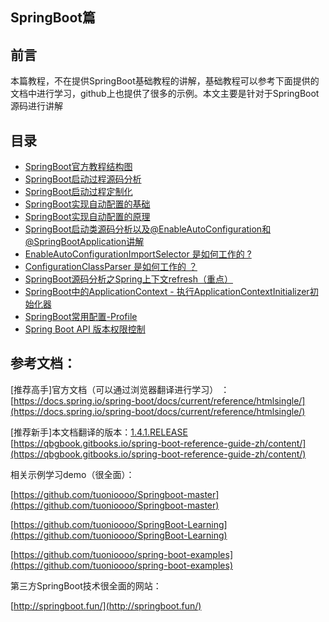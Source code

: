 ## SpringBoot篇

## 前言

本篇教程，不在提供SpringBoot基础教程的讲解，基础教程可以参考下面提供的文档中进行学习，github上也提供了很多的示例。本文主要是针对于SpringBoot源码进行讲解

## 目录

* [SpringBoot官方教程结构图](/springbootpian/springboot-guan-fang-jiao-cheng-jie-gou-tu.md)
* [SpringBoot启动过程源码分析](/springbootpian/springbootqi-dong-guo-cheng-yuan-ma-fen-xi.md)
* [SpringBoot启动过程定制化](/springbootpian/springbootqi-dong-guo-cheng-ding-zhi-hua.md)
* [SpringBoot实现自动配置的基础](/springbootpian/springbootshi-xian-zi-dong-pei-zhi-de-ji-chu.md)
* [SpringBoot实现自动配置的原理](/springbootpian/springbootshi-xian-zi-dong-pei-zhi-de-yuan-li.md)
* [SpringBoot启动类源码分析以及@EnableAutoConfiguration和@SpringBootApplication讲解](/springbootpian/enableautoconfigurationyuan-ma-jiang-jie.md)
* [EnableAutoConfigurationImportSelector 是如何工作的 ?](/springbootpian/spring-enableautoconfigurationimportselector-shi-ru-he-gong-zuo-de.md)
* [ConfigurationClassParser 是如何工作的 ？ ](/springbootpian/configurationclassparser-shi-ru-he-gong-zuo-de.md)
* [SpringBoot源码分析之Spring上下文refresh（重点）](/springbootpian/springbootyuan-ma-fen-xi-zhi-spring-shang-xia-wen-refresh-ff08-zhong-dian-ff09.md)
* [SpringBoot中的ApplicationContext - 执行ApplicationContextInitializer初始化器](/springbootpian/springbootzhong-de-applicationcontext-zhi-xing-applicationcontextinitializer-chu-shi-hua-qi.md)
* [SpringBoot常用配置-Profile](/springbootpian/springbootchang-yong-pei-7f6e-profile.md)
* [Spring Boot API 版本权限控制](/springbootpian/spring-boot-api-ban-ben-quan-xian-kong-zhi.md)

## 参考文档：

\[推荐高手\]官方文档（可以通过浏览器翻译进行学习） ：[https://docs.spring.io/spring-boot/docs/current/reference/htmlsingle/](https://docs.spring.io/spring-boot/docs/current/reference/htmlsingle/)

\[推荐新手\]本文档翻译的版本：[1.4.1.RELEASE](http://docs.spring.io/spring-boot/docs/1.4.1.RELEASE/reference/htmlsingle/)   [https://qbgbook.gitbooks.io/spring-boot-reference-guide-zh/content/](https://qbgbook.gitbooks.io/spring-boot-reference-guide-zh/content/)

相关示例学习demo（很全面）：

[https://github.com/tuonioooo/Springboot-master](https://github.com/tuonioooo/Springboot-master)

[https://github.com/tuonioooo/SpringBoot-Learning](https://github.com/tuonioooo/SpringBoot-Learning)

[https://github.com/tuonioooo/spring-boot-examples](https://github.com/tuonioooo/spring-boot-examples)

第三方SpringBoot技术很全面的网站：

[http://springboot.fun/](http://springboot.fun/)

